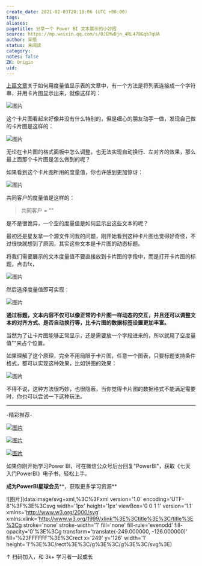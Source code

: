 ```yaml
---
create_date: 2021-02-03T20:18:06 (UTC +08:00)
tags:
aliases:
pagetitle: 分享一个 Power BI 文本展示的小妙招
source: https://mp.weixin.qq.com/s/0JEMwDjn_4RL478Gqb7qUA
author: 采悟
status: 未阅读
category:
notes: false
ZK: Origin
uid:
---
```


[上篇文章](http://mp.weixin.qq.com/s?__biz=MzA4MzQwMjY4MA==&mid=2484074639&idx=1&sn=03b003d199f754794c0bac8af15c50e0&chksm=8e0c5258b97bdb4e0aa92667a047bca5c7705f86a6c2b4ac66e3eefc171ca95e6891a433ecff&scene=21#wechat_redirect)关于如何用度量值显示表的文章中，有一个方法是将列表连接成一个字符串，并用卡片图显示出来，就像这样的：

![图片](https://mmbiz.qpic.cn/mmbiz_gif/aHEbZtANQJPoT4k4an0MEQe427woeQyeIhic7szGtc8VonlZ0DSfTVuRdIHoH0JHcEfl958g9uoNbLPnfiaSSqQg/640?wx_fmt=gif&wxfrom=5&wx_lazy=1)

这个卡片图看起来好像并没有什么特别的，但是细心的朋友动手一做，发现自己做的卡片图是这样的：

![图片](https://mmbiz.qpic.cn/mmbiz_png/aHEbZtANQJOojexubCy39PJZJic24XlI9QE5BtbJvG1Kev7xJ7NSL3Wd29P5WgOgsbm93Q9bhGicjp0UwEmOEPYw/640?wx_fmt=png&wxfrom=5&wx_lazy=1&wx_co=1)

无论在卡片图的格式面板中怎么调整，也无法实现自动换行、左对齐的效果，那么最上面那个卡片图是怎么做到的呢？

如果看到这个卡片图所用的度量值，你也许感到更加惊讶：

![图片](https://mmbiz.qpic.cn/mmbiz_png/aHEbZtANQJOojexubCy39PJZJic24XlI92aLnw2HhfMDDTJG3iccTFSuxSyo47TiaECEsEPbnNhcQJ2zxUbUxgt0w/640?wx_fmt=png&wxfrom=5&wx_lazy=1&wx_co=1)

共同客户的度量值是这样的：  

> 共同客户 = ""

是不是很诡异，一个空的度量值是如何显示出这些文本的呢？  

最初还是星友拿一个源文件问我的问题，刚开始看到这种卡片图也觉得好奇怪，不过很快就想到了原因，其实这些文本是卡片图的动态标题。

将我们需要展示的文本度量值不要直接放到卡片图的字段中，而是打开卡片图的标题，点击fx，  

![图片](https://mmbiz.qpic.cn/mmbiz_png/aHEbZtANQJOojexubCy39PJZJic24XlI9FUvkQfea95FaXFczlRBQ81Db8E3kicvGVibsiczpqhp98yFzkoJIov4og/640?wx_fmt=png&wxfrom=5&wx_lazy=1&wx_co=1)

然后选择度量值即可实现：  

![图片](https://mmbiz.qpic.cn/mmbiz_png/aHEbZtANQJOojexubCy39PJZJic24XlI9rPMjur0L3WOc7wsOLuxiaOGe1eQCHTptEH3cWDl764MWcnMficeU1oRg/640?wx_fmt=png&wxfrom=5&wx_lazy=1&wx_co=1)

**通过标题，文本内容不仅可以像正常的卡片图一样动态的交互，并且还可以调整文本的对齐方式、是否自动换行等，比卡片图的数据标签设置更加丰富。**

当然为了让卡片图能够正常显示，还是需要放一个字段进来的，所以就用了空度量值""来占个位置。

如果理解了这个原理，完全不用局限于卡片图，任意一个图表，只要标题支持条件格式，都可以实现这种效果，比如饼图的效果：

![图片](https://mmbiz.qpic.cn/mmbiz_png/aHEbZtANQJOojexubCy39PJZJic24XlI9ibISwtSBREMSicY4lCWCYzfXRumbFiadtiaHCjNXfDVI3zHJBiczxpM6I5w/640?wx_fmt=png&wxfrom=5&wx_lazy=1&wx_co=1)

不得不说，这种方法很巧妙，也很隐蔽，当你觉得卡片图的数据格式不能满足需要时，你也可以尝试一下这种玩法。

___

\-精彩推荐-

[![图片](https://mmbiz.qpic.cn/mmbiz_jpg/aHEbZtANQJOojexubCy39PJZJic24XlI9IC8Fhx57SVYiciave3T7sAxeLXXZgrAzhAsUHXC3dxpU1fp72ChD8ibfw/640?wx_fmt=jpeg&wxfrom=5&wx_lazy=1&wx_co=1)](http://mp.weixin.qq.com/s?__biz=MzA4MzQwMjY4MA==&mid=2484074255&idx=1&sn=0c183ee84fd7fcc4e9dfb6baf39580c0&chksm=8e0c5dd8b97bd4ce1a617be83fe88938a0ba49668102ca3d10794c0e530f38c2950df75cf2ee&scene=21#wechat_redirect)

[![图片](https://mmbiz.qpic.cn/mmbiz_jpg/aHEbZtANQJP8Cvmfx7v8oUqdoQaMmuDAG2GibhzIydz7aGIyMr9drbJx6vevzfXib5D6NFtuR4Qu3TVQibQRqrVWg/640?wx_fmt=jpeg&wxfrom=5&wx_lazy=1&wx_co=1)](http://mp.weixin.qq.com/s?__biz=MzA4MzQwMjY4MA==&mid=2484072121&idx=1&sn=4b6b96811e263c4079f606cfab14976f&chksm=8e0c446eb97bcd7876ffa2d5bb5feae5c175353d1e957b72ae3732ad67c89a6f9f42c61af833&scene=21#wechat_redirect)

[![图片](https://mmbiz.qpic.cn/mmbiz_jpg/aHEbZtANQJMst6LMfyIX5sg2QmEtLfjxR5h1x8nrN7ibw97H9HjLSB59iaf2JLMtwY8OUcKiacK35ybYfpaoVNuGQ/640?wx_fmt=jpeg&wxfrom=5&wx_lazy=1&wx_co=1)](http://mp.weixin.qq.com/s?__biz=MzA4MzQwMjY4MA==&mid=2484071399&idx=1&sn=44b4ba20c1cbe657f77b6c8d144b2b30&chksm=8e0c4130b97bc826d87746723f940404ce82ac9ebb38572bbfb1a89d7a48aaa750dffd92a28d&scene=21#wechat_redirect)

如果你刚开始学习Power BI，可在微信公众号后台回复"PowerBI"，获取《七天入门PowerBI》电子书，轻松上手。

**成为PowerBI星球会员****，获取更多学习资源**

![图片](data:image/svg+xml,%3C%3Fxml version='1.0' encoding='UTF-8'%3F%3E%3Csvg width='1px' height='1px' viewBox='0 0 1 1' version='1.1' xmlns='http://www.w3.org/2000/svg' xmlns:xlink='http://www.w3.org/1999/xlink'%3E%3Ctitle%3E%3C/title%3E%3Cg stroke='none' stroke-width='1' fill='none' fill-rule='evenodd' fill-opacity='0'%3E%3Cg transform='translate(-249.000000, -126.000000)' fill='%23FFFFFF'%3E%3Crect x='249' y='126' width='1' height='1'%3E%3C/rect%3E%3C/g%3E%3C/g%3E%3C/svg%3E)

↑ 扫码加入，和 3k+ 学习者一起成长
